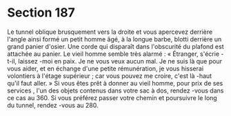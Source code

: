 # Section 187

Le tunnel oblique brusquement vers la droite et vous apercevez derrière l'angle ainsi
formé un petit homme âgé, à la longue barbe, blotti derrière un grand panier d'osier.
Une corde qui disparaît dans l'obscurité du plafond est attachée au panier. Le vieil
homme semble très alarmé  : « Étranger, s'écrie -t-il, laissez -moi en paix. Je ne vous veux
aucun mal.  Je ne suis là que pour vous aider, et en échange d'une petite rémunération, je
vous hisserai volontiers à l'étage supérieur  ; car vous pouvez me croire, c'est là -haut qu'il
faut aller.  » Si vous êtes prêt à donner au vieil homme, pour prix de ses services , l'un des
objets contenus dans votre sac à dos, rendez -vous dans ce cas au 360. Si vous préférez
passer votre chemin et poursuivre le long du tunnel, rendez -vous au 280.